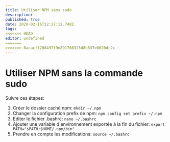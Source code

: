 ```yaml
---
title: Utiliser NPM sans sudo
description: 
published: true
date: 2020-02-16T22:27:12.748Z
tags: 
<<<<<<< HEAD
editor: undefined
=======
>>>>>>> 0acacff286497f9e891768325d8b837e0020dc2c
---
```


# Utiliser NPM sans la commande sudo

Suivre ces étapes:

1. Créer le dossier caché npm:
`mkdir ~/.npm`
1. Changer la configuration prefix de npm:
`npm config set prefix ~/.npm`
1. Editer le fichier .bashrc:
`nano ~/.bashrc`
1. Ajouter une variable d'environnement exportée à la fin du fichier:
`export PATH="$PATH:$HOME/.npm/bin"`
1. Prendre en compte les modifications:
`source ~/.bashrc`